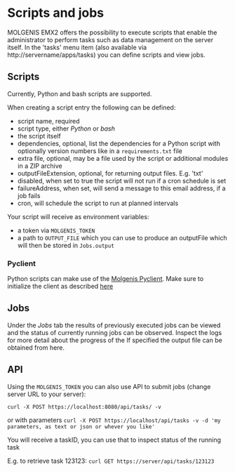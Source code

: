 # Scripts and jobs

MOLGENIS EMX2 offers the possibility to execute scripts that enable the administrator to perform tasks such as data management on the server itself.
In the 'tasks' menu item (also available via http://servername/apps/tasks) you can define scripts and view jobs. 

## Scripts

Currently, Python and bash scripts are supported.

When creating a script entry the following can be defined:
* script name, required
* script type, either _Python_ or _bash_
* the script itself
* dependencies, optional, list the dependencies for a Python script with optionally version numbers like in a `requirements.txt` file
* extra file, optional, may be a file used by the script or additional modules in a ZIP archive
* outputFileExtension, optional, for returning output files. E.g. 'txt'
* disabled, when set to true the script will not run if a cron schedule is set
* failureAddress, when set, will send a message to this email address, if a job fails
* cron, will schedule the script to run at planned intervals

Your script will receive as environment variables:

* a token via `MOLGENIS_TOKEN`
* a path to `OUTPUT_FILE` which you can use to produce an outputFile which will then be stored in `Jobs.output`

### Pyclient

Python scripts can make use of the [Molgenis Pyclient](use_usingpyclient.md). Make sure to initialize the client as
described [here](use_usingpyclient.md#scripts-and-jobs)


## Jobs
Under the _Jobs_ tab the results of previously executed jobs can be viewed and the status of currently running jobs can be observed. 
Inspect the logs for more detail about the progress of the 
If specified the output file can be obtained from here.

## API

Using the `MOLGENIS_TOKEN` you can also use API to submit jobs (change server URL to your server):

`
curl -X POST https://localhost:8080/api/tasks/ -v
`

or with parameters
`
curl -X POST https://localhost/api/tasks -v -d 'my parameters, as text or json or whever you like'  
`

You will receive a taskID, you can use that to inspect status of the running task

E.g. to retrieve task 123123:
`
curl GET https://server/api/tasks/123123
`